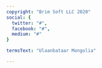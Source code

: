 ```yaml
---
copyright: "Brim Soft LLC 2020"
social: {
  twitter: "#",
  facebook: "#",
  medium: "#"
}

termsText: "Ulaanbataar Mongolia"

---
```

